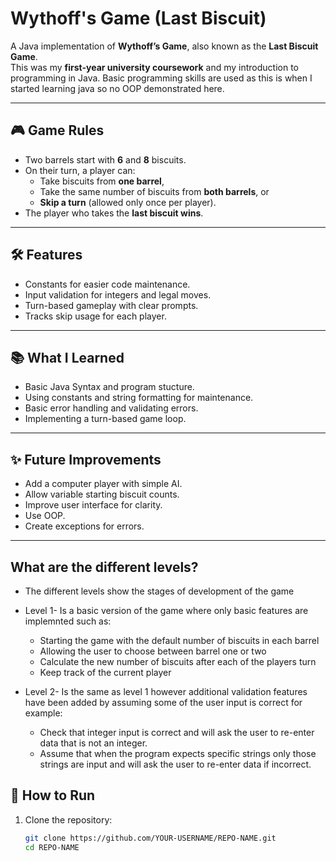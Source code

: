 # Wythoff's Game (Last Biscuit)

A Java implementation of **Wythoff’s Game**, also known as the **Last Biscuit Game**.  
This was my **first-year university coursework** and my introduction to programming in Java.
Basic programming skills are used as this is when I started learning java so no OOP demonstrated here.  

---

## 🎮 Game Rules
- Two barrels start with **6** and **8** biscuits.  
- On their turn, a player can:
  - Take biscuits from **one barrel**,
  - Take the same number of biscuits from **both barrels**, or
  - **Skip a turn** (allowed only once per player).  
- The player who takes the **last biscuit wins**.  

---

## 🛠 Features
- Constants for easier code maintenance.  
- Input validation for integers and legal moves.  
- Turn-based gameplay with clear prompts.  
- Tracks skip usage for each player.   

---

## 📚 What I Learned 
- Basic Java Syntax and program stucture.
- Using constants and string formatting for maintenance.
- Basic error handling and validating errors.
- Implementing a turn-based game loop.

---

## ✨ Future Improvements
- Add a computer player with simple AI.
- Allow variable starting biscuit counts.
- Improve user interface for clarity.
- Use OOP.
- Create exceptions for errors. 

---

## What are the different levels?
- The different levels show the stages of development of the game
- Level 1- Is a basic version of the game where only basic features are implemnted such as:
  - Starting the game with the default number of biscuits in each barrel
  -  Allowing the user to choose between barrel one or two
  -  Calculate the new number of biscuits after each of the players turn
  -  Keep track of the current player
    
- Level 2- Is the same as level 1 however additional validation features have been added by assuming some of the user input is correct for example:
  - Check that integer input is correct and will ask the user to re-enter data that is not an integer.
  - Assume that when the program expects specific strings only those strings are input and will ask the user to re-enter data if incorrect.
  

## 🚀 How to Run
1. Clone the repository:
   ```bash
   git clone https://github.com/YOUR-USERNAME/REPO-NAME.git
   cd REPO-NAME
